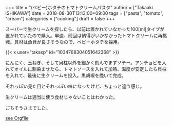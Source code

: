 +++
title = "(ベビー)ホタテのトマトクリームパスタ"
author = ["Takaaki ISHIKAWA"]
date = 2018-08-30T13:13:00+09:00
tags = ["pasta", "tomato", "cream"]
categories = ["cooking"]
draft = false
+++

スーパーで生クリームを探したら、以前は置かれていなかった100[ml]タイプが置かれていたので購入。早速、前回は納得がいかなかったトマトクリームに再挑戦。具材は魚貝が良さそうなので、ベビーホタテを採用。  

{{< x user="takaxp" id="1034768304051642368" >}}  

にんにく、玉ねぎ、そして貝柱以外を細かく刻んでまずソテー。アンチョビを入れてオイルに馴染ませたら、トマトソースを入れて加熱、温度が安定したら貝柱を入れて、最後に生クリームを投入。黒胡椒を挽いて完成。  

それっぽい見た目とそれっぽい味になったけど、ちょっと違う感じ。  

生クリームは適当に使う食材じゃないことはわかった。  

ごちそうさまでした。  

[see Orgfile](https://github.com/takaxp/blog/blame/master/entries/archive.org#L446)
